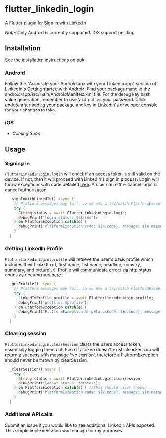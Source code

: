 # flutter_linkedin_login

A Flutter plugin for [Sign in with LinkedIn](https://developer.linkedin.com/docs/signin-with-linkedin)

*Note*: Only Android is currently supported. iOS support pending

## Installation
See the [installation instructions on pub](https://pub.dartlang.org/packages/flutter_linkedin_login#-installing-tab-)

### Android
Follow the "Associate your Android app with your LinkedIn app" section of LinkedIn's
[Getting started with Android](https://developer.linkedin.com/docs/android-sdk). 
Find your package name in the android/app/src/main/AndroidManifest.xml file.
For the debug key hash value generation, remember to use 'android' as your password.
Click *update* after adding your package and key in 
LinkedIn's developer console for your changes to take.


### iOS
- *Coming Soon*

## Usage
### Signing in
`FlutterLinkedInLogin.login` will check if an access token is still valid on the device. If not,
then it will proceed with LinkedIn's sign in process. Login will throw exceptions with code detailed
[here](https://developer.linkedin.com/docs/oauth2). A user can either cancel login or cancel authorization.

```dart
  _signInWithLinkedIn() async {
    // Platform messages may fail, so we use a try/catch PlatformException.
    try {
      String status = await FlutterLinkedinLogin.login;
      debugPrint("login status: $status");
    } on PlatformException catch(e) {
      debugPrint("PlatformException code: ${e.code}, message: ${e.message}, toString: ${e.toString()}");
    }
  }
```

### Getting LinkedIn Profile
`FlutterLinkedinLogin.profile` will retrieve the user's basic profile which includes their 
LinkedIn id, first name, last name, headline, industry, summary, and pictureUrl. Profile will
communicate errors via http status codes as documented [here](https://developer.linkedin.com/docs/guide/v2/error-handling).

```dart
  _getProfile() async {
    // Platform messages may fail, so we use a try/catch PlatformException.
    try {
      LinkedInProfile profile = await FlutterLinkedinLogin.profile;
      debugPrint("profile: $profile");
    } on PlatformException catch(e) {
      debugPrint("PlatformException httpStatusCode: ${e.code}, message: ${e.message}, toString: ${e.toString()}");
    }
  }
```

### Clearing session
`FlutterLinkedinLogin.clearSession` clears the users access token, essentially logging them out. 
Even if a token doesn't exist, clearSession will return a success with message 'No session', 
therefore a PlatformException should never be thrown by clearSession.

```dart
  _clearSession() async {
    try {
      String status = await FlutterLinkedinLogin.clearSession;
      debugPrint("logout status: $status");
    } on PlatformException catch(e) { //This should never happen
      debugPrint("PlatformException code: ${e.code}, message: ${e.message}, toString: ${e.toString()}");
    }
  }
```

### Additional API calls
Submit an issue if you would like to see additional LinkedIn APIs exposed. This
simple implementation was enough for my purposes.